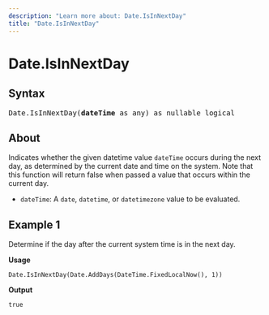```yaml
---
description: "Learn more about: Date.IsInNextDay"
title: "Date.IsInNextDay"
---
```

# Date.IsInNextDay

## Syntax

<pre>
Date.IsInNextDay(<b>dateTime</b> as any) as nullable logical
</pre>

## About

Indicates whether the given datetime value `dateTime` occurs during the next day, as determined by the current date and time on the system. Note that this function will return false when passed a value that occurs within the current day.

* `dateTime`: A `date`, `datetime`, or `datetimezone` value to be evaluated.

## Example 1

Determine if the day after the current system time is in the next day.

**Usage**

```powerquery-m
Date.IsInNextDay(Date.AddDays(DateTime.FixedLocalNow(), 1))
```

**Output**

`true`

